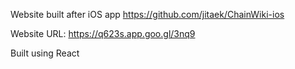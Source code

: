 Website built after iOS app
https://github.com/jitaek/ChainWiki-ios

Website URL: https://q623s.app.goo.gl/3nq9

Built using React
